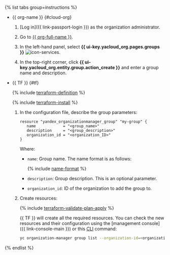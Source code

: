 {% list tabs group=instructions %}

- {{ org-name }} {#cloud-org}

   1. [Log in]({{ link-passport-login }}) as the organization administrator.

   1. Go to [{{ org-full-name }}]({{link-org-main}}).

   1. In the left-hand panel, select **{{ ui-key.yacloud_org.pages.groups }}** ![icon-services](../../_assets/console-icons/persons.svg).

   1. In the top-right corner, click **{{ ui-key.yacloud_org.entity.group.action_create }}** and enter a group name and description.

- {{ TF }} {#tf}

   {% include [terraform-definition](../../_tutorials/terraform-definition.md) %}

   {% include [terraform-install](../../_includes/terraform-install.md) %}

   1. In the configuration file, describe the group parameters:

      ```hcl
      resource "yandex_organizationmanager_group" "my-group" {
         name            = "<group_name>"
         description     = "<group_description>"
         organization_id = "<organization_ID>"
      }
      ```

      Where:

      * `name`: Group name. The name format is as follows:

         {% include [name-format](../../_includes/name-format.md) %}

      * `description`: Group description. This is an optional parameter.
      * `organization_id`: ID of the organization to add the group to.

   1. Create resources:

      {% include [terraform-validate-plan-apply](../../_tutorials/terraform-validate-plan-apply.md) %}

      {{ TF }} will create all the required resources. You can check the new resources and their configuration using the [management console]({{ link-console-main }}) or this [CLI](../../cli/quickstart.md) command:

      ```bash
      yc organization-manager group list --organization-id=<organization_ID>
      ```

{% endlist %}